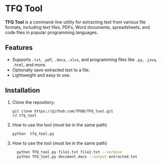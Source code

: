 # TFQ Tool

**TFQ Tool** is a command-line utility for extracting text from various file formats, including text files, PDFs, Word documents, spreadsheets, and code files in popular programming languages.

## Features

- Supports `.txt`, `.pdf`, `.docx`, `.xlsx`, and programming files like `.py`, `.java`, `.html`, and more.
- Optionally save extracted text to a file.
- Lightweight and easy to use.

## Installation

1. Clone the repository:
   ```bash
   git clone https://github.com/TFQ0/TFQ_tool.git
   cd tfq_tool

2. How to use the tool (must be in the same path)
   ```bash
   python  tfq_tool.py


2. How to use the tool (must be in the same path)
   ```bash
     python TFQ_tool.py file1.txt file2.txt --verbose
     python TFQ_tool.py document.docx --output extracted.txt
     

